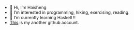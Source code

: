- 👋 Hi, I’m Haisheng
- 👀 I’m interested in programming, hiking, exercising, reading.
- 🌱 I’m currently learning Haskell !!
- [This](github.com/freizl) is my another github account.


<!---
hw202207/hw202207 is a ✨ special ✨ repository because its `README.md` (this file) appears on your GitHub profile.
You can click the Preview link to take a look at your changes.
--->
